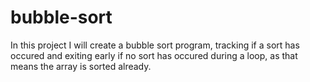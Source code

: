 # bubble-sort
In this project I will create a bubble sort program, tracking if a sort has occured and exiting early if no sort has occured during a loop, as that means the array is sorted already.
